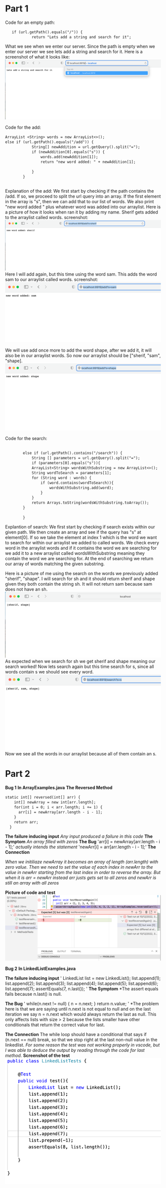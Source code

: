 # Part 1
Code for an empty path:
```
   if (url.getPath().equals("/")) {
            return "Lets add a string and search for it";
```
What we see when we enter our server. Since the path is empty when we enter our server we see lets add a string and search for it.
Here is a screenshot of what it looks like:
![11](11.png)

Code for the add:

```
ArrayList <String> words = new ArrayList<>();
else if (url.getPath().equals("/add")) {
            String[] newAddition = url.getQuery().split("=");
            if (newAddition[0].equals("s")) {
                words.add(newAddition[1]);
                return "new word added: " + newAddition[1];

            }
        }
        
```
Explanation of the add: We first start by checking if the path contains the /add. If so, we proceed to split the url query into an array. If the first element in the array is "s", then we can add that to our list of words. We also print "new word added " plus whatever word was added into our arraylist.
Here is a picture of how it looks when ran it by adding my name. Sherif gets added to the arraylist called words.
screenshot: 
![12](12.png)
Here I will add again, but this time using the word sam. This adds the word sam to our arraylist called words.
screenshot:
![13](13.png)

We will use add once more to add the word shape, after we add it, it will also be in our arraylist words. So now our arraylist should be ["sherif, "sam", "shape].
![14](14.png)

Code for the search:
```

        else if (url.getPath().contains("/search")) {
            String [] parameters = url.getQuery().split("=");
            if (parameters[0].equals("s")){
            ArrayList<String> wordsWithSubstring = new ArrayList<>();
            String wordToSearch = parameters[1];
            for (String word : words) {
                if (word.contains(wordToSearch)){
                    wordsWithSubstring.add(word);
                }
            }
            return Arrays.toString(wordsWithSubstring.toArray());
        }

        }
```
Explantion of search: We first start by checking if search exists within our given path. We then create an array and see if the query has "s" at element[0]. If so we take the element at index 1 which is the word we want to search for within our arraylist we added to called words. We check every word in the arraylist words and if it contains the word we are searching for we add it to a new arraylist called wordsWithSubstring meaning they contain the word we are searching for. At the end of searching we return our array of words matching the given substring.

Here is a picture of me using the search on the words we previously added "sherif", "shape".
I will search for sh and it should return sherif and shape given they both contain the string sh. It will not return sam because sam does not have an sh.
![15](15.png)
As expected when we search for sh we get sherif and shape meaning our search worked!
Now lets search again but this time search for s, since all words contain s we should see every word.
![16](16.png)
Now we see all the words in our arraylist because all of them contain an s.











# Part 2
**Bug 1**
**In ArrayExamples.java**
**The Reversed Method**
```
static int[] reversed(int[] arr) {
    int[] newArray = new int[arr.length];
    for(int i = 0; i < arr.length; i += 1) {
      arr[i] = newArray[arr.length - i - 1];
    }
    return arr;
  }
```

**The failure inducing input**
*Any input produced a failure in this code*
**The Symptom**
*An array filled with zeros*
**The Bug**
'arr[i]  = newArray[arr.length - i - 1];'
*actually intends the statement*
'newArr[i] = arr[arr.length - i - 1];'
**The Connection**

*When we initiliaze newArray it becomes an array of length (arr.length) with zero value.*
 *Then we need to set the value of each index in newArr to the value in newArr starting from the last index in order to reverse the array.*
 *But when it is arr = newArr instead arr justs gets set to all zeros and newArr is still an array with all zeros*

**Picture of code and test**
![test for reversed](TestReversed.png)

**Bug 2**
**In LinkedListExamples.java**

**The failure inducing input**
'
 LinkedList list = new LinkedList();
        list.append(1);
        list.append(2);
        list.append(3);
        list.append(4);
        list.append(5);
        list.append(6);
        list.append(7);
        assertEquals(7, n.last());
        '
**The Symptom**
*The assert equals fails because n.last() is null.

**The Bug**
'
while(n.next != null) {
            n = n.next;
        }
        return n.value;
     '
     *The problem here is that we are saying until n.next is not equal to null and on the last iteration we say n = n.next which would always return the last as null.
     This only affects lists with size > 2 because the lists smaller have other conditionals that return the correct value for last.
     

**The Connection**
The while loop should have a conditional that says if (n.next == null) break, so that we stop right at the last non-null value in the linkedlist.
*For some reason the test was not working properly in vscode, but I was able to deduce the output by reading through the code for last method.*
**Screenshot of the test**
![scshot](testforll.png)

